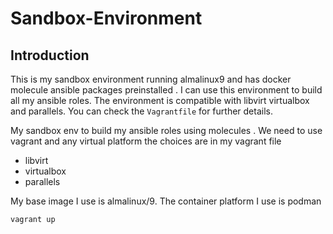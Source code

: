 # Sandbox-Environment
## Introduction
This is my sandbox environment running almalinux9 and has docker molecule ansible packages preinstalled . I can use this environment to build all my ansible roles. The environment is compatible with libvirt virtualbox and parallels. You can check the `Vagrantfile` for further details.

My sandbox env to build my ansible roles using molecules . We need to use vagrant and any virtual platform the choices are in my vagrant file
- libvirt
- virtualbox
- parallels

My base image I use is almalinux/9. The container platform I use is podman
```
vagrant up
```
